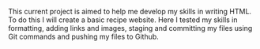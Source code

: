 This current project is aimed to help me develop my skills in writing HTML. To do this I will create a basic recipe website. 
Here I tested my skills in formatting, adding links and images, staging and committing my files using Git commands and pushing my files to Github. 